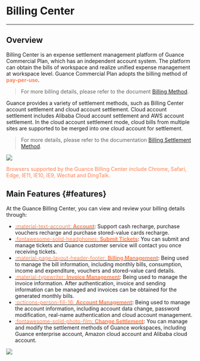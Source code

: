 # Billing Center
---

## Overview

Billing Center is an expense settlement management platform of Guance Commercial Plan, which has an independent account system. The platform can obtain the bills of workspace and realize unified expense management at workspace level. Guance Commercial Plan adopts the billing method of <font color=coral>**pay-per-use**</font>. 

> For more billing details, please refer to the document [Billing Method](../billing-method/index.md).

Guance provides a variety of settlement methods, such as Billing Center account settlement and cloud account settlement. Cloud account settlement includes Alibaba Cloud account settlement and AWS account settlement. In the cloud account settlement mode, cloud bills from multiple sites are supported to be merged into one cloud account for settlement. 

> For more details, please refer to the documentation [Billing Settlement Method](../billing-account/index.md).

![](../img/billing-index-1.png)

<font color=coral>Browsers supported by the Guance Billing Center include Chrome, Safari, Edge, IE11, IE10, IE9, Wechat and DingTalk.</font>

## Main Features {#features}

At the Guance Billing Center, you can view and review your billing details through:


<div class="grid cards" markdown>

- [<font color="coral"> :material-text-account: __Account__</font>](explorer.md): Support cash recharge, purchase vouchers recharge and purchase stored-value cards recharge.
- [<font color="coral"> :fontawesome-solid-headphones: __Submit Tickets__</font>](generate-metrics.md): You can submit and manage tickets and Guance customer service will contact you once receiving tickets.
- [<font color="coral"> :material-page-layout-header-footer: __Billing Management__</font>](multi-index.md): Being used to manage the bill information, including monthly bills, consumption, income and expenditure, vouchers and stored-value card details.
- [<font color="coral"> :material-typewriter: __Invoice Management__</font>](../management/overall-blacklist.md): Being used to manage the invoice information. After authentication, invoice and sending information can be managed and invoices can be obtained for the generated monthly bills.      
- [<font color="coral"> :octicons-person-fill-16: __Account Management__</font>](backup.md): Being used to manage the account information, including account data change, password modification, real-name authentication and cloud account management.
- [<font color="coral"> :fontawesome-solid-photo-film: __Change Settlement__</font>](../getting-started/function-details/snapshot.md): You can manage and modify the settlement methods of Guance workspaces, including Guance enterprise account, Amazon cloud account and Alibaba cloud account.
      
</div>


![](../img/3.billing_cost_1.png)